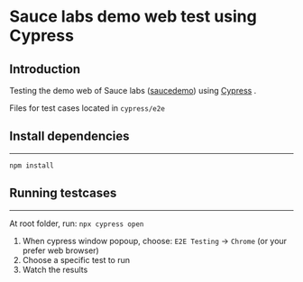 # Sauce labs demo web test using Cypress

## Introduction

Testing the demo web of Sauce labs ([saucedemo](https://www.saucedemo.com/)) using [Cypress](https://www.cypress.io/) .

Files for test cases located in `cypress/e2e`

## Install dependencies

---

    npm install

## Running testcases

---

At root folder, run: `npx cypress open`

1. When cypress window popoup, choose: `E2E Testing` -> `Chrome` (or your prefer web browser)
2. Choose a specific test to run
3. Watch the results
